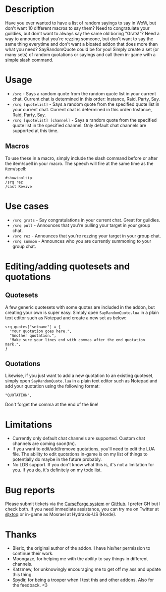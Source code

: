 # Description

Have you ever wanted to have a list of random sayings to say in WoW, but don't want 10 different macros to say them? Need to congratulate your guildies, but don't want to always say the same old boring "Grats!"? Need a way to announce that you're rezzing someone, but don't want to say the same thing everytime and don't want a bloated addon that does more than what you need? SayRandomQuote could be for you! Simply create a set (or many sets) of random quotations or sayings and call them in-game with a simple slash command.

# Usage

* `/srq` - Says a random quote from the random quote list in your current chat. Current chat is determined in this order: Instance, Raid, Party, Say.
* `/srq [quotelist]` - Says a random quote from the specified quote list in your current chat. Current chat is determined in this order: Instance, Raid, Party, Say.
* `/srq [quotelist] [channel]` - Says a random quote from the specified quote list in the specified channel. Only default chat channels are supported at this time.

## Macros

To use these in a macro, simply include the slash command before or after the item/spell in your macro. The speech will fire at the same time as the item/spell:

```
#showtooltip
/srq rez
/cast Revive
```

# Use cases

* `/srq grats` - Say congratulations in your current chat. Great for guildies.
* `/srq pull` - Announces that you're pulling your target in your group chat.
* `/srq rez` - Announces that you're rezzing your target in your group chat.
* `/srq summon` - Announces who you are currently summoning to your group chat.

# Editing/adding quotesets and quotations

## Quotesets

A few generic quotesets with some quotes are included in the addon, but creating your own is super easy. Simply open `SayRandomQuote.lua` in a plain text editor such as Notepad and create a new set as below:

```
srq_quotes["setname"] = {
  "Your quotation goes here.",
  "Another quotation.",
  "Make sure your lines end with commas after the end quotation mark.",
}
```

## Quotations

Likewise, if you just want to add a new quotation to an existing quoteset, simply open `SayRandomQuote.lua` in a plain text editor such as Notepad and add your quotation using the following format:

```
"QUOTATION",
```

Don't forget the comma at the end of the line!

# Limitations

* Currently only default chat channels are supported. Custom chat channels are coming soon(tm).
* If you want to edit/add/remove quotations, you'll need to edit the LUA file. The ability to edit quotations in-game is on my list of things to potentially do maybe in the future probably.
* No LDB support. If you don't know what this is, it's not a limitation for you. If you do, it's definitely on my todo list.

# Bug reports

Please submit tickets via the [CurseForge system](https://wow.curseforge.com/addons/srq/tickets/) or [GitHub](https://github.com/xtoq/SayRandomQuote/issues). I prefer GH but I check both. If you need immediate assistance, you can try me on Twitter at [@xtoq](https://twitter.com/xtoq) or in-game as Mosrael at Hydraxis-US (Horde).

# Thanks

* Bleric, the original author of the addon. I have his/her permission to continue their work.
* Moongaze, for helping me with the ability to say things in different channels.
* Katzmew, for unknowingly encouraging me to get off my ass and update this thing.
* Spydir, for being a trooper when I test this and other addons. Also for the feedback. <3
